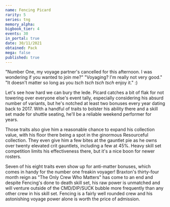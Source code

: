 ```yaml
---
name: Fencing Picard
rarity: 5
series: tng
memory_alpha:
bigbook_tier: 4
events: 30
in_portal: true
date: 30/11/2021
obtained: Pack
mega: false
published: true
---
```


"Number One, my voyage partner's cancelled for this afternoon. I was wondering if you wanted to join me?"
"Voyaging? I'm really not very good."
"It doesn't matter so long as you *tsch tsch tsch tsch* enjoy it." :)

Let's see how hard we can bury the lede. Picard catches a bit of flak for not towering over everyone else's event tally, especially considering his absurd number of variants, but he's notched at least two bonuses every year dating back to 2017. With a handful of traits to bolster his ability there and a skill set made for shuttle seating, he'll be a reliable weekend performer for years.

Those traits also give him a reasonable chance to expand his collection value, with his floor there being a spot in the ginormous Resourceful collection. They even give him a few bites at the gauntlet pie as he owns over twenty elevated crit gauntlets, including a few at 45%. Heavy skill set competition limits his effectiveness there, but it's a nice boon for newer rosters.

Seven of his eight traits even show up for anti-matter bonuses, which comes in handy for the number one freakin voyager! Braxton's thirty-four month reign as "The Only Crew Who Matters" has come to an end and despite Fencing's done to death skill set, his raw power is unmatched and will venture outside of the CMD/DIP/SUCK bubble more frequently than any other crew in his skill set. Fencing is a fairly well rounded crew and his astonishing voyage power alone is worth the price of admission.
